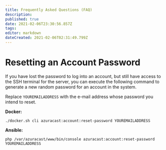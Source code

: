 ```yaml
---
title: Frequently Asked Questions (FAQ)
description: 
published: true
date: 2021-02-06T23:30:56.857Z
tags: 
editor: markdown
dateCreated: 2021-02-06T02:31:49.799Z
---
```


# Resetting an Account Password

If you have lost the password to log into an account, but still have access to the SSH terminal for the server, you can execute the following command to generate a new random password for an account in the system.

Replace `YOUREMAILADDRESS` with the e-mail address whose password you intend to reset.

**Docker:**
```
./docker.sh cli azuracast:account:reset-password YOUREMAILADDRESS
```

**Ansible:**
```
php /var/azuracast/www/bin/console azuracast:account:reset-password YOUREMAILADDRESS
```
